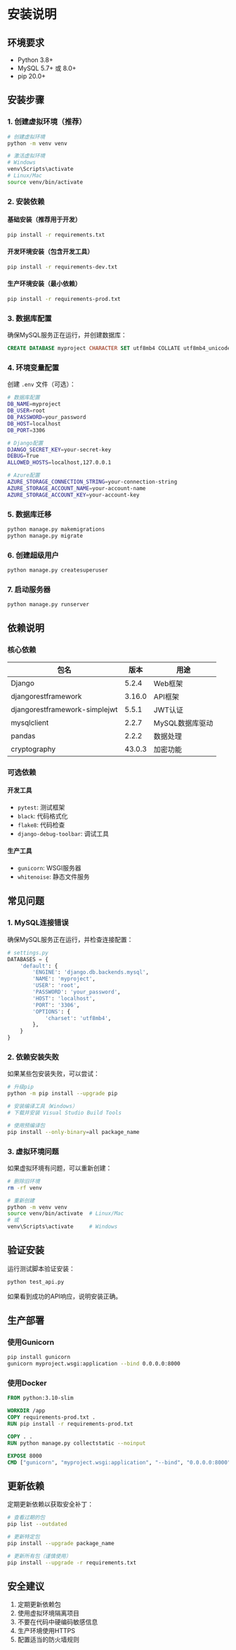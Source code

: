 # 安装说明

## 环境要求

- Python 3.8+
- MySQL 5.7+ 或 8.0+
- pip 20.0+

## 安装步骤

### 1. 创建虚拟环境（推荐）

```bash
# 创建虚拟环境
python -m venv venv

# 激活虚拟环境
# Windows
venv\Scripts\activate
# Linux/Mac
source venv/bin/activate
```

### 2. 安装依赖

#### 基础安装（推荐用于开发）

```bash
pip install -r requirements.txt
```

#### 开发环境安装（包含开发工具）

```bash
pip install -r requirements-dev.txt
```

#### 生产环境安装（最小依赖）

```bash
pip install -r requirements-prod.txt
```

### 3. 数据库配置

确保MySQL服务正在运行，并创建数据库：

```sql
CREATE DATABASE myproject CHARACTER SET utf8mb4 COLLATE utf8mb4_unicode_ci;
```

### 4. 环境变量配置

创建 `.env` 文件（可选）：

```bash
# 数据库配置
DB_NAME=myproject
DB_USER=root
DB_PASSWORD=your_password
DB_HOST=localhost
DB_PORT=3306

# Django配置
DJANGO_SECRET_KEY=your-secret-key
DEBUG=True
ALLOWED_HOSTS=localhost,127.0.0.1

# Azure配置
AZURE_STORAGE_CONNECTION_STRING=your-connection-string
AZURE_STORAGE_ACCOUNT_NAME=your-account-name
AZURE_STORAGE_ACCOUNT_KEY=your-account-key
```

### 5. 数据库迁移

```bash
python manage.py makemigrations
python manage.py migrate
```

### 6. 创建超级用户

```bash
python manage.py createsuperuser
```

### 7. 启动服务器

```bash
python manage.py runserver
```

## 依赖说明

### 核心依赖

| 包名 | 版本 | 用途 |
|------|------|------|
| Django | 5.2.4 | Web框架 |
| djangorestframework | 3.16.0 | API框架 |
| djangorestframework-simplejwt | 5.5.1 | JWT认证 |
| mysqlclient | 2.2.7 | MySQL数据库驱动 |
| pandas | 2.2.2 | 数据处理 |
| cryptography | 43.0.3 | 加密功能 |

### 可选依赖

#### 开发工具
- `pytest`: 测试框架
- `black`: 代码格式化
- `flake8`: 代码检查
- `django-debug-toolbar`: 调试工具

#### 生产工具
- `gunicorn`: WSGI服务器
- `whitenoise`: 静态文件服务

## 常见问题

### 1. MySQL连接错误

确保MySQL服务正在运行，并检查连接配置：

```python
# settings.py
DATABASES = {
    'default': {
        'ENGINE': 'django.db.backends.mysql',
        'NAME': 'myproject',
        'USER': 'root',
        'PASSWORD': 'your_password',
        'HOST': 'localhost',
        'PORT': '3306',
        'OPTIONS': {
            'charset': 'utf8mb4',
        },
    }
}
```

### 2. 依赖安装失败

如果某些包安装失败，可以尝试：

```bash
# 升级pip
python -m pip install --upgrade pip

# 安装编译工具（Windows）
# 下载并安装 Visual Studio Build Tools

# 使用预编译包
pip install --only-binary=all package_name
```

### 3. 虚拟环境问题

如果虚拟环境有问题，可以重新创建：

```bash
# 删除旧环境
rm -rf venv

# 重新创建
python -m venv venv
source venv/bin/activate  # Linux/Mac
# 或
venv\Scripts\activate     # Windows
```

## 验证安装

运行测试脚本验证安装：

```bash
python test_api.py
```

如果看到成功的API响应，说明安装正确。

## 生产部署

### 使用Gunicorn

```bash
pip install gunicorn
gunicorn myproject.wsgi:application --bind 0.0.0.0:8000
```

### 使用Docker

```dockerfile
FROM python:3.10-slim

WORKDIR /app
COPY requirements-prod.txt .
RUN pip install -r requirements-prod.txt

COPY . .
RUN python manage.py collectstatic --noinput

EXPOSE 8000
CMD ["gunicorn", "myproject.wsgi:application", "--bind", "0.0.0.0:8000"]
```

## 更新依赖

定期更新依赖以获取安全补丁：

```bash
# 查看过期的包
pip list --outdated

# 更新特定包
pip install --upgrade package_name

# 更新所有包（谨慎使用）
pip install --upgrade -r requirements.txt
```

## 安全建议

1. 定期更新依赖包
2. 使用虚拟环境隔离项目
3. 不要在代码中硬编码敏感信息
4. 生产环境使用HTTPS
5. 配置适当的防火墙规则 
